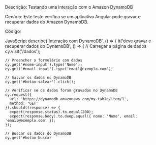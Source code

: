 Descrição: Testando uma Interação com o Amazon DynamoDB

Cenário: Este teste verifica se um aplicativo Angular pode gravar e recuperar dados do Amazon DynamoDB.

Código:

JavaScript
describe('Interação com DynamoDB', () => {
  it('deve gravar e recuperar dados do DynamoDB', () => {
    // Carregar a página de dados
    cy.visit('/dados');

    // Preencher o formulário com dados
    cy.get('#nome-input').type('Nome');
    cy.get('#email-input').type('email@exemplo.com');

    // Salvar os dados no DynamoDB
    cy.get('#botao-salvar').click();

    // Verificar se os dados foram gravados no DynamoDB
    cy.request({
      url: 'https://dynamodb.amazonaws.com/my-table/item/1',
      method: 'GET'
    }).should((response) => {
      expect(response.status).to.equal(200);
      expect(response.body).to.deep.equal({ nome: 'Nome', email: 'email@exemplo.com' });
    });

    // Buscar os dados do DynamoDB
    cy.get('#botao-buscar
